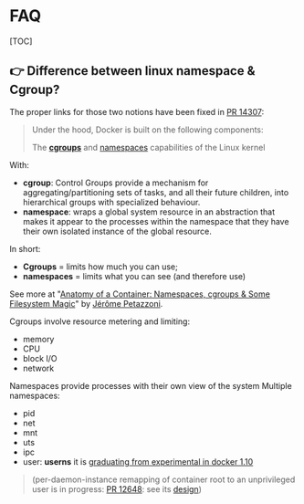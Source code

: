 # FAQ

[TOC]



## 👉 Difference between linux namespace & Cgroup?
The proper links for those two notions have been fixed in [PR 14307](https://github.com/docker/docker/pull/14307/files):

> Under the hood, Docker is built on the following components:
> 
> The **[cgroups](https://www.kernel.org/doc/Documentation/cgroups/cgroups.txt)** and [namespaces](http://man7.org/linux/man-pages/man7/namespaces.7.html) capabilities of the Linux kernel

With:
- **cgroup**: Control Groups provide a mechanism for aggregating/partitioning sets of tasks, and all their future children, into hierarchical groups with specialized behaviour.
- **namespace**: wraps a global system resource in an abstraction that makes it appear to the processes within the namespace that they have their own isolated instance of the global resource.

In short:
- **Cgroups** = limits how much you can use;
- **namespaces** = limits what you can see (and therefore use)

See more at "[Anatomy of a Container: Namespaces, cgroups & Some Filesystem Magic](http://fr.slideshare.net/jpetazzo/anatomy-of-a-container-namespaces-cgroups-some-filesystem-magic-linuxcon)" by [Jérôme Petazzoni](http://fr.slideshare.net/jpetazzo).

Cgroups involve resource metering and limiting:
- memory
- CPU
- block I/O
- network

Namespaces provide processes with their own view of the system
Multiple namespaces:
- pid
- net
- mnt
- uts
- ipc
- user: **userns** it is [graduating from experimental in docker 1.10](https://github.com/docker/docker/pull/19187)  

> (per-daemon-instance remapping of container root to an unprivileged user is in progress: [PR 12648](https://github.com/docker/docker/pull/12648): see its [design](https://github.com/docker/docker/pull/11253))



[Difference between linux namespace & Cgroup?]: https://stackoverflow.com/a/34825184/16542494